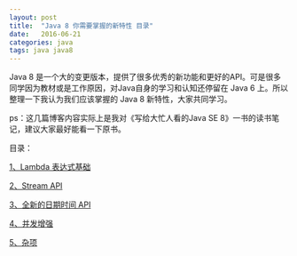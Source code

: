 ```yaml
---
layout: post
title:  "Java 8 你需要掌握的新特性 目录"
date:   2016-06-21
categories: java 
tags: java java8
---
```


Java 8 是一个大的变更版本，提供了很多优秀的新功能和更好的API。可是很多同学因为教材或是工作原因，对Java自身的学习和认知还停留在 Java 6 上。所以整理一下我认为我们应该掌握的 Java 8 新特性，大家共同学习。

ps：这几篇博客内容实际上是我对《写给大忙人看的Java SE 8》一书的读书笔记，建议大家最好能看一下原书。

目录：

[1、Lambda 表达式基础](https://miaoxinguo.github.io/java/2016/05/10/java8.1.lambda.html)

[2、Stream API](https://miaoxinguo.github.io/java/2016/06/02/java8.2.stream.html)

[3、全新的日期时间 API](https://miaoxinguo.github.io/java/2016/04/19/java8.3.time.html)

[4、并发增强](https://miaoxinguo.github.io/java/2016/06/21/java8.4.concurrent.html)

[5、杂项](https://miaoxinguo.github.io/java/2016/05/15/java8.5.other.html)